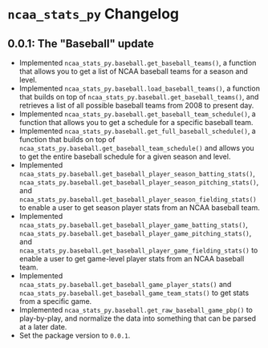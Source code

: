 # `ncaa_stats_py` Changelog

## 0.0.1: The "Baseball" update
- Implemented `ncaa_stats_py.baseball.get_baseball_teams()`, a function that allows you to get a list of NCAA baseball teams for a season and level.
- Implemented `ncaa_stats_py.baseball.load_baseball_teams()`, a function that builds on top of `ncaa_stats_py.baseball.get_baseball_teams()`, and retrieves a list of all possible baseball teams from 2008 to present day.
- Implemented `ncaa_stats_py.baseball.get_baseball_team_schedule()`, a function that allows you to get a schedule for a specific baseball team.
- Implemented `ncaa_stats_py.baseball.get_full_baseball_schedule()`, a function that builds on top of `ncaa_stats_py.baseball.get_baseball_team_schedule()` and allows you to get the entire baseball schedule for a given season and level.
- Implemented `ncaa_stats_py.baseball.get_baseball_player_season_batting_stats()`, `ncaa_stats_py.baseball.get_baseball_player_season_pitching_stats()`, and `ncaa_stats_py.baseball.get_baseball_player_season_fielding_stats()` to enable a user to get season player stats from an NCAA baseball team.
- Implemented `ncaa_stats_py.baseball.get_baseball_player_game_batting_stats()`, `ncaa_stats_py.baseball.get_baseball_player_game_pitching_stats()`, and `ncaa_stats_py.baseball.get_baseball_player_game_fielding_stats()` to enable a user to get game-level player stats from an NCAA baseball team.
- Implemented `ncaa_stats_py.baseball.get_baseball_game_player_stats()` and `ncaa_stats_py.baseball.get_baseball_game_team_stats()` to get stats from a specific game.
- Implemented `ncaa_stats_py.baseball.get_raw_baseball_game_pbp()` to play-by-play, and normalize the data into something that can be parsed at a later date.
- Set the package version to `0.0.1`.